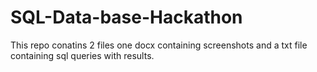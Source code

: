 # SQL-Data-base-Hackathon
This repo conatins 2 files one docx containing screenshots and a txt file containing sql queries with results.
